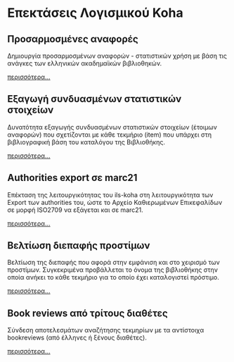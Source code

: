 # Επεκτάσεις Λογισμικού Koha

## Προσαρμοσμένες αναφορές 

Δημιουργία προσαρμοσμένων αναφορών - στατιστικών χρήση με βάση τις ανάγκες των ελληνικών ακαδημαϊκών βιβλιοθηκών.

[περισσότερα...](https://github.com/ellak-monades-aristeias/koha-extensions/wiki/%CE%A0%CF%81%CE%BF%CF%83%CE%B1%CF%81%CE%BC%CE%BF%CF%83%CE%BC%CE%AD%CE%BD%CE%B5%CF%82-%CE%B1%CE%BD%CE%B1%CF%86%CE%BF%CF%81%CE%AD%CF%82-&-%CE%95%CE%BE%CE%B1%CE%B3%CF%89%CE%B3%CE%AE-%CF%83%CF%85%CE%BD%CE%B4%CF%85%CE%B1%CF%83%CE%BC%CE%AD%CE%BD%CF%89%CE%BD-%CF%83%CF%84%CE%B1%CF%84%CE%B9%CF%83%CF%84%CE%B9%CE%BA%CF%8E%CE%BD-%CF%83%CF%84%CE%BF%CE%B9%CF%87%CE%B5%CE%AF%CF%89%CE%BD)

## Εξαγωγή συνδυασμένων στατιστικών στοιχείων

Δυνατότητα εξαγωγής συνδυασμένων στατιστικών στοιχείων (έτοιμων αναφορών) που σχετίζονται με κάθε τεκμήριο (item) που υπάρχει στη βιβλιογραφική βάση του καταλόγου της Βιβλιοθήκης.

[περισσότερα...](https://github.com/ellak-monades-aristeias/koha-extensions/wiki/%CE%A0%CF%81%CE%BF%CF%83%CE%B1%CF%81%CE%BC%CE%BF%CF%83%CE%BC%CE%AD%CE%BD%CE%B5%CF%82-%CE%B1%CE%BD%CE%B1%CF%86%CE%BF%CF%81%CE%AD%CF%82-&-%CE%95%CE%BE%CE%B1%CE%B3%CF%89%CE%B3%CE%AE-%CF%83%CF%85%CE%BD%CE%B4%CF%85%CE%B1%CF%83%CE%BC%CE%AD%CE%BD%CF%89%CE%BD-%CF%83%CF%84%CE%B1%CF%84%CE%B9%CF%83%CF%84%CE%B9%CE%BA%CF%8E%CE%BD-%CF%83%CF%84%CE%BF%CE%B9%CF%87%CE%B5%CE%AF%CF%89%CE%BD)

## Authorities export σε marc21

Επέκταση της λειτουργικότητας του ils-koha στη λειτουργικότητα των Export των authorities του, ώστε το Αρχείο Καθιερωμένων Επικεφαλίδων σε μορφή ISO2709 να εξάγεται και σε marc21.

[περισσότερα...](https://github.com/ellak-monades-aristeias/koha-extensions/wiki/Authorities-from-Unimarc-to-Marc21)

## Βελτίωση διεπαφής προστίμων

Βελτίωση της διεπαφής που αφορά στην εμφάνιση και στο χειρισμό των προστίμων. Συγκεκριμένα προβάλλεται το όνομα της βιβλιοθήκης στην οποία ανήκει το κάθε τεκμήριο για το οποίο έχει καταλογιστεί πρόστιμο.

[περισσότερα...](https://github.com/ellak-monades-aristeias/koha-extensions/wiki/%CE%92%CE%B5%CE%BB%CF%84%CE%AF%CF%89%CF%83%CE%B7-%CE%B4%CE%B9%CE%B5%CF%80%CE%B1%CF%86%CE%AE%CF%82-%CF%80%CF%81%CE%BF%CF%83%CF%84%CE%AF%CE%BC%CF%89%CE%BD)

## Book reviews από τρίτους διαθέτες

Σύνδεση αποτελεσμάτων αναζήτησης τεκμηρίων με τα αντίστοιχα bookreviews (από έλληνες ή ξένους διαθέτες).

[περισσότερα...](https://github.com/ellak-monades-aristeias/koha-extensions/wiki/Book-reviews)



